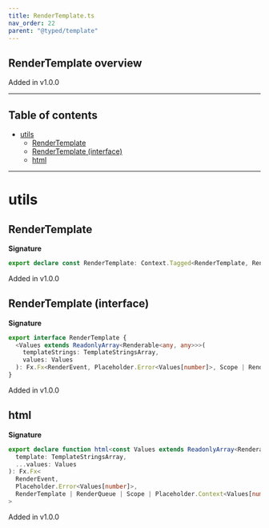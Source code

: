 ```yaml
---
title: RenderTemplate.ts
nav_order: 22
parent: "@typed/template"
---
```


## RenderTemplate overview

Added in v1.0.0

---

<h2 class="text-delta">Table of contents</h2>

- [utils](#utils)
  - [RenderTemplate](#rendertemplate)
  - [RenderTemplate (interface)](#rendertemplate-interface)
  - [html](#html)

---

# utils

## RenderTemplate

**Signature**

```ts
export declare const RenderTemplate: Context.Tagged<RenderTemplate, RenderTemplate>
```

Added in v1.0.0

## RenderTemplate (interface)

**Signature**

```ts
export interface RenderTemplate {
  <Values extends ReadonlyArray<Renderable<any, any>>>(
    templateStrings: TemplateStringsArray,
    values: Values
  ): Fx.Fx<RenderEvent, Placeholder.Error<Values[number]>, Scope | RenderQueue | Placeholder.Context<Values[number]>>
}
```

Added in v1.0.0

## html

**Signature**

```ts
export declare function html<const Values extends ReadonlyArray<Renderable<any, any>>>(
  template: TemplateStringsArray,
  ...values: Values
): Fx.Fx<
  RenderEvent,
  Placeholder.Error<Values[number]>,
  RenderTemplate | RenderQueue | Scope | Placeholder.Context<Values[number]>
>
```

Added in v1.0.0

